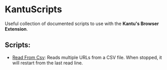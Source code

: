 <h1>KantuScripts</h1>
Useful collection of documented scripts to use with the <b>Kantu's Browser Extension</b>.

<h2>Scripts:</h2>
<ul>
<li>
  <a href="#">Read From Csv</a>: Reads multiple URLs from a CSV file. When stopped, it will restart from the last read line.
</li>

</ul>
